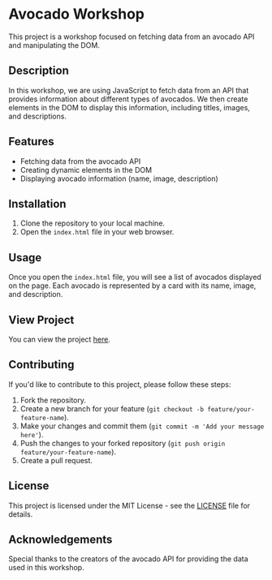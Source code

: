# Avocado Workshop

This project is a workshop focused on fetching data from an avocado API and manipulating the DOM.

## Description

In this workshop, we are using JavaScript to fetch data from an API that provides information about different types of avocados. We then create elements in the DOM to display this information, including titles, images, and descriptions.

## Features

- Fetching data from the avocado API
- Creating dynamic elements in the DOM
- Displaying avocado information (name, image, description)

## Installation

1. Clone the repository to your local machine.
2. Open the `index.html` file in your web browser.

## Usage

Once you open the `index.html` file, you will see a list of avocados displayed on the page. Each avocado is represented by a card with its name, image, and description.

## View Project

You can view the project [here](https://jomacoba.github.io/DOM-Manipulation-Workshop/).

## Contributing

If you'd like to contribute to this project, please follow these steps:

1. Fork the repository.
2. Create a new branch for your feature (`git checkout -b feature/your-feature-name`).
3. Make your changes and commit them (`git commit -m 'Add your message here'`).
4. Push the changes to your forked repository (`git push origin feature/your-feature-name`).
5. Create a pull request.

## License

This project is licensed under the MIT License - see the [LICENSE](LICENSE) file for details.

## Acknowledgements

Special thanks to the creators of the avocado API for providing the data used in this workshop.
